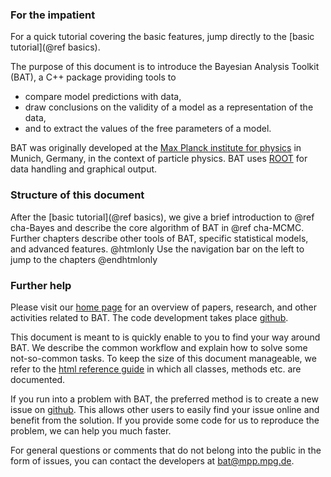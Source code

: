<!-- First header is ignored by doxygen for the main page -->
<!-- ### Overview -->

### For the impatient

For a quick tutorial covering the basic features, jump directly to
the [basic tutorial](@ref basics).

The purpose of this document is to introduce the Bayesian Analysis
Toolkit (BAT), a C++ package providing tools to

* compare model predictions with data,
* draw conclusions on the validity of a model as a representation of the data,
* and to extract the values of the free parameters of a model.

BAT was originally developed at
  the [Max Planck institute for physics](http://mpp.mpg.de) in Munich,
  Germany, in the context of particle physics. BAT uses [ROOT] for
  data handling and graphical output.

### Structure of this document

After the [basic tutorial](@ref basics), we give a brief introduction
to @ref cha-Bayes and describe the core algorithm of BAT in @ref
cha-MCMC. Further chapters describe other tools of BAT, specific
statistical models, and advanced features.  @htmlonly Use the
navigation bar on the left to jump to the chapters @endhtmlonly

### Further help

Please visit our [home page][BAThome] for an overview of papers,
research, and other activities related to BAT. The code development
takes place [github][BATgithub].

This document is meant to is quickly enable to you to find your way
around BAT. We describe the common workflow and explain how to solve
some not-so-common tasks. To keep the size of this document
manageable, we refer to the [html reference guide](../../ref-guide/html/index.html) in which
all classes, methods etc. are documented.

If you run into a problem with BAT, the preferred method is to create
a new issue on [github][BATgithub]. This allows other users to easily
find your issue online and benefit from the solution. If you provide
some code for us to reproduce the problem, we can help you much
faster.

For general questions or comments that do not belong into the public
in the form of issues, you can contact the developers at
bat@mpp.mpg.de.

[BAThome]: http://mpp.mpg.de/bat "BAT homepage"
[BATgithub]: https://github.com/bat/bat "BAT github"
[BATref]: http://mpp.mpg.de/bat/docs/refman/latest/ "BAT reference guide"
[ROOT]: https://root.cern.ch/ "ROOT homepage"
